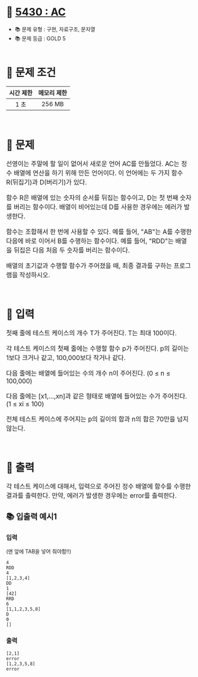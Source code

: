 # 📌 [  5430 : AC ](https://www.acmicpc.net/problem/5430)
- 📚 문제 유형 : 구현, 자료구조, 문자열
- 📚 문제 등급 : GOLD 5
  <br/><br/>

# 📌 문제 조건

|시간 제한|메모리 제한|
|:------:|:---:|
| 1 초| 256 MB|
<br/>

# 📌 문제
<div style="font-size: 17px">
선영이는 주말에 할 일이 없어서 새로운 언어 AC를 만들었다. AC는 정수 배열에 연산을 하기 위해 만든 언어이다. 이 언어에는 두 가지 함수 R(뒤집기)과 D(버리기)가 있다.

함수 R은 배열에 있는 숫자의 순서를 뒤집는 함수이고, D는 첫 번째 숫자를 버리는 함수이다. 배열이 비어있는데 D를 사용한 경우에는 에러가 발생한다.

함수는 조합해서 한 번에 사용할 수 있다. 예를 들어, "AB"는 A를 수행한 다음에 바로 이어서 B를 수행하는 함수이다. 예를 들어, "RDD"는 배열을 뒤집은 다음 처음 두 숫자를 버리는 함수이다.

배열의 초기값과 수행할 함수가 주어졌을 때, 최종 결과를 구하는 프로그램을 작성하시오.
</div>
<br/>

# 📌 입력
<div style="font-size: 17px">
첫째 줄에 테스트 케이스의 개수 T가 주어진다. T는 최대 100이다.

각 테스트 케이스의 첫째 줄에는 수행할 함수 p가 주어진다. p의 길이는 1보다 크거나 같고, 100,000보다 작거나 같다.

다음 줄에는 배열에 들어있는 수의 개수 n이 주어진다. (0 ≤ n ≤ 100,000)

다음 줄에는 [x1,...,xn]과 같은 형태로 배열에 들어있는 수가 주어진다. (1 ≤ xi ≤ 100)

전체 테스트 케이스에 주어지는 p의 길이의 합과 n의 합은 70만을 넘지 않는다.
</div>
<br/>

# 📌 출력
<div style="font-size: 17px">
각 테스트 케이스에 대해서, 입력으로 주어진 정수 배열에 함수를 수행한 결과를 출력한다. 만약, 에러가 발생한 경우에는 error를 출력한다.
</div>

## 📚 입출력 예시1
### 입력
(맨 앞에 TAB을 넣어 줘야함!!)

    4
    RDD
    4
    [1,2,3,4]
    DD
    1
    [42]
    RRD
    6
    [1,1,2,3,5,8]
    D
    0
    []

### 출력
    [2,1]
    error
    [1,2,3,5,8]
    error

